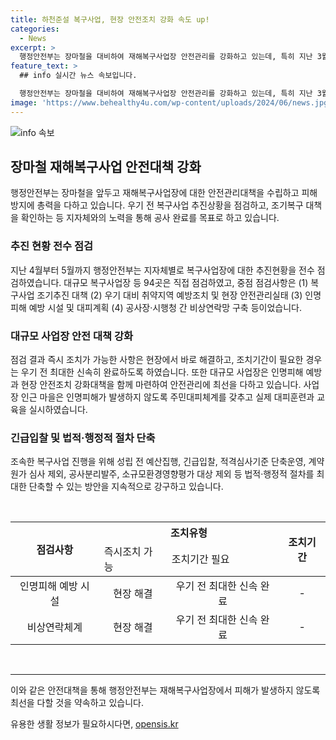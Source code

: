 ```yaml
---
title: 하천준설 복구사업, 현장 안전조치 강화 속도 up!
categories:
  - News
excerpt: >
  행정안전부는 장마철을 대비하여 재해복구사업장 안전관리를 강화하고 있는데, 특히 지난 3월부터 조기추진 대책회의를 진행하여 복구사업 추진상황을 점검하고 있다. 또한, 복구사업장에 대한 전수 점검을 통해 우기 전에 신속한 조치와 안전대책을 추진하고 있으며, 대규모 복구사업장의 안전관리를 강화하기 위해 다양한 방안을 모색하고 있다. 또한, 특별재난지역의 재해복구사업은 환경영향평가 대상에서 제외되는 등 현장 안전관리에 대한 최선의 노력을 다하고 있다. (150자)
feature_text: >
  ## info 실시간 뉴스 속보입니다.

  행정안전부는 장마철을 대비하여 재해복구사업장 안전관리를 강화하고 있는데, 특히 지난 3월부터 조기추진 대책회의를 진행하여 복구사업 추진상황을 점검하고 있다. 또한, 복구사업장에 대한 전수 점검을 통해 우기 전에 신속한 조치와 안전대책을 추진하고 있으며, 대규모 복구사업장의 안전관리를 강화하기 위해 다양한 방안을 모색하고 있다. 또한, 특별재난지역의 재해복구사업은 환경영향평가 대상에서 제외되는 등 현장 안전관리에 대한 최선의 노력을 다하고 있다. (150자)
image: 'https://www.behealthy4u.com/wp-content/uploads/2024/06/news.jpg'
---
```


<p><img src="https://www.behealthy4u.com/wp-content/uploads/2024/06/news.jpg" alt="info 속보" /></p>

<h2 data-ke-size="size26">장마철 재해복구사업 안전대책 강화</h2>

<p data-ke-size="size16">행정안전부는 장마철을 앞두고 재해복구사업장에 대한 안전관리대책을 수립하고 피해 방지에 총력을 다하고 있습니다. 우기 전 복구사업 추진상황을 점검하고, 조기복구 대책을 확인하는 등 지자체와의 노력을 통해 공사 완료를 목표로 하고 있습니다.</p>

<h3>추진 현황 전수 점검</h3>

<p data-ke-size="size16">지난 4월부터 5월까지 행정안전부는 지자체별로 복구사업장에 대한 추진현황을 전수 점검하였습니다. 대규모 복구사업장 등 94곳은 직접 점검하였고, 중점 점검사항은 (1) 복구사업 조기추진 대책 (2) 우기 대비 취약지역 예방조치 및 현장 안전관리실태 (3) 인명피해 예방 시설 및 대피계획 (4) 공사장·시행청 간 비상연락망 구축 등이었습니다.</p>

<h3>대규모 사업장 안전 대책 강화</h3>

<p data-ke-size="size16">점검 결과 즉시 조치가 가능한 사항은 현장에서 바로 해결하고, 조치기간이 필요한 경우는 우기 전 최대한 신속히 완료하도록 하였습니다. 또한 대규모 사업장은 인명피해 예방과 현장 안전조치 강화대책을 함께 마련하여 안전관리에 최선을 다하고 있습니다. 사업장 인근 마을은 인명피해가 발생하지 않도록 주민대피체계를 갖추고 실제 대피훈련과 교육을 실시하였습니다.</p>

<h3>긴급입찰 및 법적·행정적 절차 단축</h3>

<p data-ke-size="size16">조속한 복구사업 진행을 위해 성립 전 예산집행, 긴급입찰, 적격심사기준 단축운영, 계약원가 심사 제외, 공사분리발주, 소규모환경영향평가 대상 제외 등 법적·행정적 절차를 최대한 단축할 수 있는 방안을 지속적으로 강구하고 있습니다.</p>

<p data-ke-size="size16">&nbsp;</p>

<table>
    <thead>
        <tr>
            <th rowspan="2">점검사항</th>
            <th colspan="2">조치유형</th>
            <th rowspan="2">조치기간</th>
        </tr>
        <tr>
            <td>즉시조치 가능</td>
            <td>조치기간 필요</td>
        </tr>
    </thead>
    <tbody>
        <tr>
            <td style="text-align: center;">인명피해 예방 시설</td>
            <td style="text-align: center;">현장 해결</td>
            <td style="text-align: center;">우기 전 최대한 신속 완료</td>
            <td style="text-align: center;">-</td>
        </tr>
        <tr>
            <td style="text-align: center;">비상연락체계</td>
            <td style="text-align: center;">현장 해결</td>
            <td style="text-align: center;">우기 전 최대한 신속 완료</td>
            <td style="text-align: center;">-</td>
        </tr>
    </tbody>
</table>

<p data-ke-size="size16">&nbsp;</p>

<hr>

<p data-ke-size="size16">이와 같은 안전대책을 통해 행정안전부는 재해복구사업장에서 피해가 발생하지 않도록 최선을 다할 것을 약속하고 있습니다.</p>
유용한 생활 정보가 필요하시다면, <a href="https://opensis.kr" rel="dofollow">opensis.kr</a>


